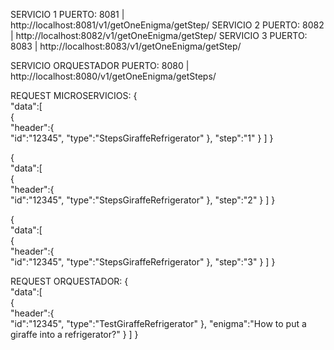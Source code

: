SERVICIO 1 PUERTO: 8081 | http://localhost:8081/v1/getOneEnigma/getStep/
SERVICIO 2 PUERTO: 8082 | http://localhost:8082/v1/getOneEnigma/getStep/
SERVICIO 3 PUERTO: 8083 | http://localhost:8083/v1/getOneEnigma/getStep/

SERVICIO ORQUESTADOR PUERTO: 8080 | http://localhost:8080/v1/getOneEnigma/getSteps/

REQUEST MICROSERVICIOS:
{  
   "data":[  
      {  
         "header":{  
            "id":"12345",
            "type":"StepsGiraffeRefrigerator"
         },
         "step":"1"
      }
   ]
}

{  
   "data":[  
      {  
         "header":{  
            "id":"12345",
            "type":"StepsGiraffeRefrigerator"
         },
         "step":"2"
      }
   ]
}

{  
   "data":[  
      {  
         "header":{  
            "id":"12345",
            "type":"StepsGiraffeRefrigerator"
         },
         "step":"3"
      }
   ]
}

REQUEST ORQUESTADOR:
{  
   "data":[  
      {  
         "header":{  
            "id":"12345",
            "type":"TestGiraffeRefrigerator"
         },
         "enigma":"How to put a giraffe into a refrigerator?"
      }
   ]
}
